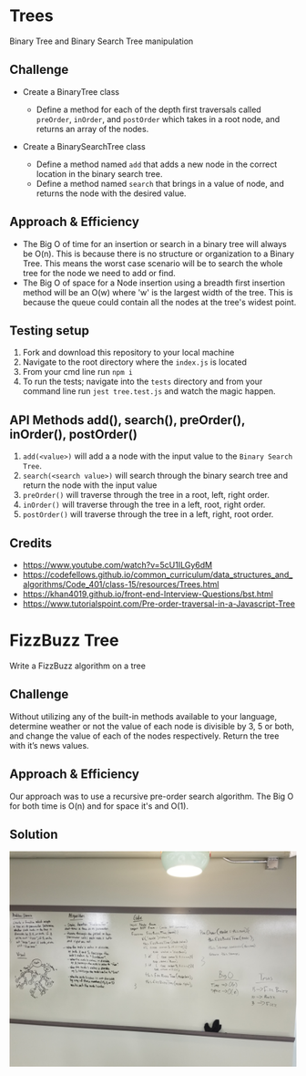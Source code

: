 
# Trees
Binary Tree and Binary Search Tree manipulation

## Challenge
* Create a BinaryTree class
  * Define a method for each of the depth first traversals called `preOrder`, `inOrder`, and `postOrder` which takes in a root node, and returns an array of the nodes.

* Create a BinarySearchTree class
  * Define a method named `add` that adds a new node in the correct location in the binary search tree.
  * Define a method named `search` that brings in a value of node, and returns the node with the desired value.

## Approach & Efficiency
* The Big O of time for an insertion or search in a binary tree will always be O(n). This is because there is no structure or organization to a Binary Tree. This means the worst case scenario will be to search the whole tree for the node we need to add or find.
* The Big O of space for a Node insertion using a breadth first insertion method will be an O(w) where 'w' is the largest width of the tree. This is because the queue could contain all the nodes at the tree's widest point. 

## Testing setup
1) Fork and download this repository to your local machine
2) Navigate to the root directory where the `index.js` is located
3) From your cmd line run `npm i`
4) To run the tests; navigate into the `tests` directory and from your command line run `jest tree.test.js` and watch the magic happen.

## API Methods add(), search(), preOrder(), inOrder(), postOrder()
1) `add(<value>)` will add a a node with the input value to the `Binary Search Tree`.
2) `search(<search value>)` will search through the binary search tree and return the node with the input value
3) `preOrder()` will traverse through the tree in a root, left, right order.
4) `inOrder()` will traverse through the tree in a left, root, right order.
5) `postOrder()` will traverse through the tree in a left, right, root order.

## Credits
* https://www.youtube.com/watch?v=5cU1ILGy6dM
* https://codefellows.github.io/common_curriculum/data_structures_and_algorithms/Code_401/class-15/resources/Trees.html
* https://khan4019.github.io/front-end-Interview-Questions/bst.html
* https://www.tutorialspoint.com/Pre-order-traversal-in-a-Javascript-Tree


# FizzBuzz Tree
Write a FizzBuzz algorithm on a tree

## Challenge
Without utilizing any of the built-in methods available to your language, determine weather or not the value of each node is divisible by 3, 5 or both, and change the value of each of the nodes respectively. Return the tree with it’s news values.

## Approach & Efficiency
Our approach was to use a recursive pre-order search algorithm. The Big O for both time is O(n) and for space it's and O(1). 

## Solution
![Whiteboard](./assets/fizzBuzzTreeWhiteboard.jpg)



